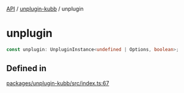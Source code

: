 [API](../../packages.md) / [unplugin-kubb](../index.md) / unplugin

# unplugin

```ts
const unplugin: UnpluginInstance<undefined | Options, boolean>;
```

## Defined in

[packages/unplugin-kubb/src/index.ts:67](https://github.com/kubb-project/kubb/blob/dcebbafbee668a7722775212bce85eec29e39573/packages/unplugin-kubb/src/index.ts#L67)
